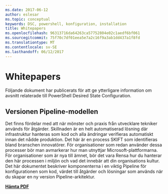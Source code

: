 ```yaml
---
ms.date: 2017-06-12
author: eslesar
ms.topic: conceptual
keywords: DSC, powershell, konfiguration, installation
title: Whitepapers
ms.openlocfilehash: 96313716da64263ca57752804e02c1aedf6bf061
ms.sourcegitcommit: 75f70c7df01eea5e7a2c16f9a3ab1dd437a1f8fd
ms.translationtype: MT
ms.contentlocale: sv-SE
ms.lasthandoff: 06/12/2017
---
```

# <a name="whitepapers"></a>Whitepapers

Följande dokument har publicerats för att ge ytterligare information om avsnitt relaterade till PowerShell Desired State Configuration.

## <a name="the-release-pipeline-model"></a>Versionen Pipeline-modellen
Det finns fördelar med att när mönster och praxis från utvecklare tekniker används för åtgärder. Skillnaden är en helt automatiserad lösning där infrastruktur hanteras som kod och alla ändringar verifieras automatiskt innan det nådde produktion. Det här är en process SKIFT som identifieras bland branschen innovatörer. För organisationer som redan använder dessa processer bör man avmarkerar hur man utnyttjar Microsoft-plattformarna. För organisationer som är nya till ämnet, bör det vara Rensa hur du hanterar den här processen i miljön och vad det innebär att din organisations kultur. Det här dokumentet beskriver komponenterna i en viktig Pipeline för konfigurationen som kod, värdet till åtgärder och lösningar som används när du skapar en ny version Pipeline-arkitektur. 

**[Hämta PDF](http://aka.ms/thereleasepipelinemodelpdf)**

